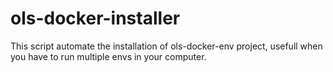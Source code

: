 # ols-docker-installer
This script automate the installation of ols-docker-env project, usefull when you have to run multiple envs in your computer.
